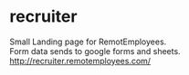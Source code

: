 # recruiter
Small Landing page for RemotEmployees. </br>
Form data sends to google forms and sheets. </br>
http://recruiter.remotemployees.com/

